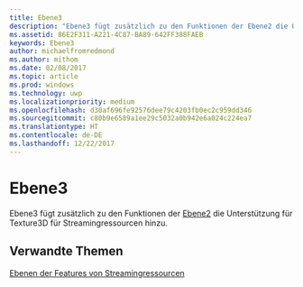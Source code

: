 ```yaml
---
title: Ebene3
description: "Ebene3 fügt zusätzlich zu den Funktionen der Ebene2 die Unterstützung für Texture3D für Streamingressourcen hinzu."
ms.assetid: 86E2F311-A221-4C87-BA89-642FF388FAEB
keywords: Ebene3
author: michaelfromredmond
ms.author: mithom
ms.date: 02/08/2017
ms.topic: article
ms.prod: windows
ms.technology: uwp
ms.localizationpriority: medium
ms.openlocfilehash: d30af696fe92576dee79c4203fb0ec2c959dd346
ms.sourcegitcommit: c80b9e6589a1ee29c5032a0b942e6a024c224ea7
ms.translationtype: HT
ms.contentlocale: de-DE
ms.lasthandoff: 12/22/2017
---
```

# <a name="tier-3"></a>Ebene3


Ebene3 fügt zusätzlich zu den Funktionen der [Ebene2](tier-2.md) die Unterstützung für Texture3D für Streamingressourcen hinzu.

## <a name="span-idrelated-topicsspanrelated-topics"></a><span id="related-topics"></span>Verwandte Themen


[Ebenen der Features von Streamingressourcen](streaming-resources-features-tiers.md)

 

 




